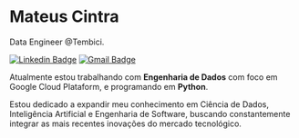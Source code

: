 # Mateus Cintra

Data Engineer @Tembici.

[![Linkedin Badge](https://img.shields.io/badge/-Mateus%20Cintra-00875f?style=flat-square&logo=Linkedin&logoColor=white&link=https://www.linkedin.com/in/mateus-cintra/)](https://www.linkedin.com/in/mateus-cintra/) 
[![Gmail Badge](https://img.shields.io/badge/-mateusdade@gmail.com-00875f?style=flat-square&logo=Gmail&logoColor=white&link=mailto:mateusdade@gmail.com)](mailto:mateusdade@gmail.com)

Atualmente estou trabalhando com **Engenharia de Dados** com foco em Google Cloud Plataform, e programando em **Python**.

Estou dedicado a expandir meu conhecimento em Ciência de Dados, Inteligência Artificial e Engenharia de Software, buscando constantemente integrar as mais recentes inovações do mercado tecnológico.

